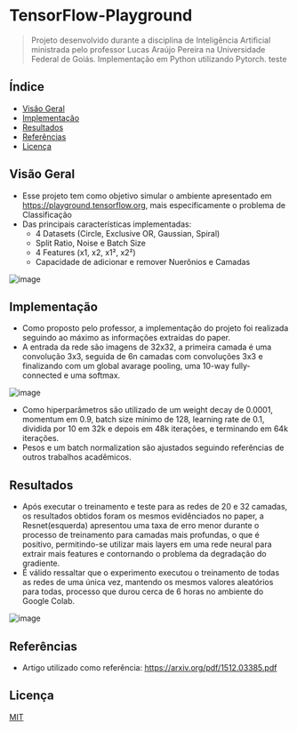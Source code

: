 # TensorFlow-Playground
> Projeto desenvolvido durante a disciplina de Inteligência Artificial ministrada pelo professor Lucas Araújo Pereira na Universidade Federal de Goiás. Implementação em Python utilizando Pytorch. teste

## Índice

- [Visão Geral](#visão-geral)
- [Implementação](#implementação)
- [Resultados](#resultados)
- [Referências](#referências)
- [Licença](#licença)

## Visão Geral

* Esse projeto tem como objetivo simular o ambiente apresentado em https://playground.tensorflow.org, mais especificamente o problema de Classificação
* Das principais características implementadas:
  * 4 Datasets (Circle, Exclusive OR, Gaussian, Spiral)
  * Split Ratio, Noise e Batch Size
  * 4 Features (x1, x2, x1², x2²)
  * Capacidade de adicionar e remover Nuerônios e Camadas
    


![image](https://github.com/makucas/Deep-Residual-Learning-for-Image-Recognition/assets/46076494/cb81d308-5193-4065-9cd0-ad76d6fc3431)

## Implementação

* Como proposto pelo professor, a implementação do projeto foi realizada seguindo ao máximo as informações extraídas do paper.
* A entrada da rede são imagens de 32x32, a primeira camada é uma convolução 3x3, seguida de 6n camadas com convoluções 3x3 e finalizando com um global avarage pooling, uma 10-way fully-connected e uma softmax.
  
![image](https://github.com/makucas/Deep-Residual-Learning-for-Image-Recognition/assets/46076494/7ca803e6-f891-4a94-be08-37fcea47af1c)

* Como hiperparâmetros são utilizado de um weight decay de 0.0001, momentum em 0.9, batch size mínimo de 128, learning rate de 0.1, dividida por 10 em 32k e depois em 48k iterações, e terminando em 64k iterações.
*  Pesos e um batch normalization são ajustados seguindo referências de outros trabalhos acadêmicos. 
## Resultados

* Após executar o treinamento e teste para as redes de 20 e 32 camadas, os resultados obtidos foram os mesmos evidênciados no paper, a Resnet(esquerda) apresentou uma taxa de erro menor durante o processo de treinamento para camadas mais profundas, o que é positivo, permitindo-se utilizar mais layers em uma rede neural para extrair mais features e contornando o problema da degradação do gradiente.
* É válido ressaltar que o experimento executou o treinamento de todas as redes de uma única vez, mantendo os mesmos valores aleatórios para todas, processo que durou cerca de 6 horas no ambiente do Google Colab.
  
![image](https://github.com/makucas/Deep-Residual-Learning-for-Image-Recognition/assets/46076494/743a956e-f862-49ac-b35b-50f53a68b403)

## Referências
* Artigo utilizado como referência: https://arxiv.org/pdf/1512.03385.pdf

## Licença
[MIT](https://choosealicense.com/licenses/mit/)

